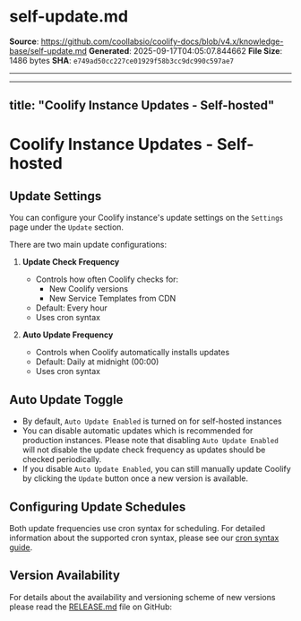 # self-update.md

**Source**: https://github.com/coollabsio/coolify-docs/blob/v4.x/knowledge-base/self-update.md
**Generated**: 2025-09-17T04:05:07.844662
**File Size**: 1486 bytes
**SHA**: `e749ad50cc227ce01929f58b3cc9dc990c597ae7`

---

---
title: "Coolify Instance Updates - Self-hosted"
---

# Coolify Instance Updates - Self-hosted

## Update Settings

You can configure your Coolify instance's update settings on the `Settings` page under the `Update` section.

There are two main update configurations:

1. **Update Check Frequency**
   - Controls how often Coolify checks for:
     - New Coolify versions
     - New Service Templates from CDN
   - Default: Every hour
   - Uses cron syntax

2. **Auto Update Frequency**
   - Controls when Coolify automatically installs updates
   - Default: Daily at midnight (00:00)
   - Uses cron syntax

## Auto Update Toggle

- By default, `Auto Update Enabled` is turned on for self-hosted instances
- You can disable automatic updates which is recommended for production instances. Please note that disabling `Auto Update Enabled` will not disable the update check frequency as updates should be checked periodically.
- If you disable `Auto Update Enabled`, you can still manually update Coolify by clicking the `Update` button once a new version is available.

## Configuring Update Schedules

Both update frequencies use cron syntax for scheduling. For detailed information about the supported cron syntax, please see our [cron syntax guide](/knowledge-base/cron-syntax).

## Version Availability

For details about the availability and versioning scheme of new versions please read the [RELEASE.md](https://github.com/coollabsio/coolify/blob/main/RELEASE.md) file on GitHub:
